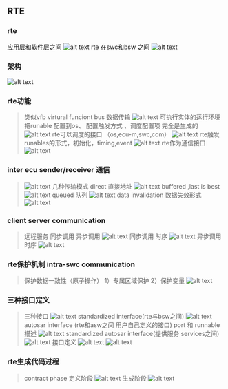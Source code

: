 ## RTE
### rte
应用层和软件层之间 
![alt text](image.png)
rte 在swc和bsw 之间
![alt text](image-1.png)
### 架构
![alt text](image-2.png)
### rte功能 
> 类似vfb virtural funciont bus
> 数据传输
> ![alt text](image-3.png)
> 可执行实体的运行环境
> 把runable 配置到os、 配置触发方式 、调度配置项
> 完全是生成的
> ![alt text](image-4.png)
> rte可以调度的接口 （os,ecu-m,swc,com）
> ![alt text](image-5.png)
> rte触发runables的形式，初始化，timing,event
> ![alt text](image-6.png)
> rte作为通信接口
> ![alt text](image-7.png)
### inter ecu sender/receiver 通信
> ![alt text](image-8.png)
> 几种传输模式 direct 直接地址
> ![alt text](image-9.png)
> buffered ,last is best
> ![alt text](image-10.png)
> queued 队列
> ![alt text](image-11.png)
> data invalidation 数据失效形式
> ![alt text](image-12.png)
### client server communication
> 远程服务 同步调用 异步调用
> ![alt text](image-13.png)
> 同步调用 时序
> ![alt text](image-14.png)
> 异步调用 时序
> ![alt text](image-15.png)
### rte保护机制 intra-swc communication
> 保护数据一致性（原子操作）
> 1）专属区域保护 2）保护变量
> ![alt text](image-16.png)
### 三种接口定义
> 三种接口
> ![alt text](image-17.png)
> standardized interface(rte与bsw之间)
> ![alt text](image-18.png)
> autosar interface (rte和asw之间 用户自己定义的接口)
> port 和 runnable 描述
> ![alt text](image-19.png)
> standardized autosar interface(提供服务 services之间)
> ![alt text](image-20.png)
>  接口定义 
> ![alt text](image-21.png)
> ![alt text](image-22.png)
### rte生成代码过程
> contract phase 定义阶段
> ![alt text](image-23.png)
> 生成阶段
> ![alt text](image-24.png)
